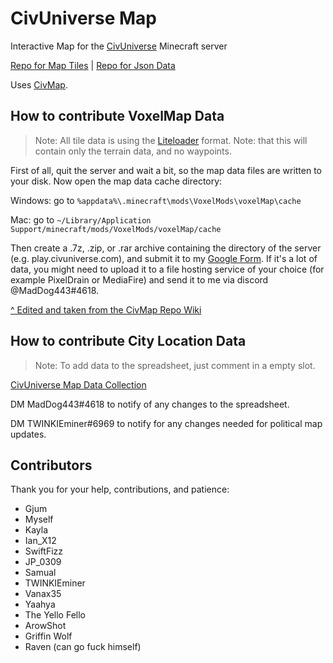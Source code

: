CivUniverse Map
==========

Interactive Map for the [CivUniverse](https://www.reddit.com/r/CivUniverse/new) Minecraft server

[Repo for Map Tiles](https://github.com/MadDog443/CUTiles) | [Repo for Json Data](https://github.com/MadDog443/CUData)

Uses [CivMap](https://github.com/Gjum/CivMap).

## How to contribute VoxelMap Data

> Note: All tile data is using the [Liteloader](https://www.liteloader.com/explore/docs/user:install:forge) format.
> Note: that this will contain only the terrain data, and no waypoints.

First of all, quit the server and wait a bit, so the map data files are written to your disk. Now open the map data cache directory:

Windows: go to `%appdata%\.minecraft\mods\VoxelMods\voxelMap\cache`

Mac: go to `~/Library/Application Support/minecraft/mods/VoxelMods/voxelMap/cache`

Then create a .7z, .zip, or .rar archive containing the directory of the server (e.g. play.civuniverse.com), and submit it to my [Google Form](https://forms.gle/4TrfWZpsNWqDgGKA8). If it's a lot of data, you might need to upload it to a file hosting service of your choice (for example PixelDrain or MediaFire) and send it to me via discord @MadDog443#4618.

[^ Edited and taken from the CivMap Repo Wiki](https://github.com/gjum/civmap/wiki/Contributing#how-to-contribute-voxelmap-data)

## How to contribute City Location Data

> Note: To add data to the spreadsheet, just comment in a empty slot.

[CivUniverse Map Data Collection](https://docs.google.com/spreadsheets/d/1m6yVSf2kriLY1wOx5BC9iCrSrfmDdodDT1s_d1TS56Q/edit?usp=sharing)

DM MadDog443#4618 to notify of any changes to the spreadsheet.

DM TWINKIEminer#6969 to notify for any changes needed for political map updates.

## Contributors

Thank you for your help, contributions, and patience:

- Gjum
- Myself
- Kayla
- Ian_X12
- SwiftFizz
- JP_0309
- Samual
- TWINKIEminer
- Vanax35
- Yaahya
- The Yello Fello
- ArowShot
- Griffin Wolf
- Raven (can go fuck himself)
